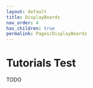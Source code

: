 ```yaml
---
layout: default
title: DisplayBoards
nav_order: 4
has_children: true
permalink: Pages/DisplayBoards
---
```


# Tutorials Test

TODO
